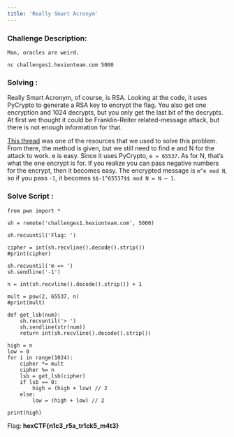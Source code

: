 ```yaml
---
title: 'Really Smart Acronym'
---
```


### Challenge Description: 

```
Man, oracles are weird.

nc challenges1.hexionteam.com 5000
```



### **Solving :** 

​Really Smart Acronym, of course, is RSA. Looking at the code, it uses PyCrypto to generate a RSA key to encrypt the flag. You also get one encryption and 1024 decrypts, but you only get the last bit of the decrypts. At first we thought it could be Franklin-Reiter related-message attack, but there is not enough information for that.

<!--more-->

[This thread](https://crypto.stackexchange.com/questions/11053/rsa-least-significant-bit-oracle-attack) was one of the resources that we used to solve this problem. From there, the method is given, but we still need to find e and N for the attack to work. e is easy. Since it uses PyCrypto, `e = 65537`. As for N, that’s what the one encrypt is for. If you realize you can pass negative numbers for the encrypt, then it becomes easy. The encrypted message is `m^e mod N`, so if you pass `-1`, it becomes `$$-1^65537$$ mod N = N – 1`.

### **Solve Script :** 

```
from pwn import *

sh = remote('challenges1.hexionteam.com', 5000)

sh.recvuntil('Flag: ')

cipher = int(sh.recvline().decode().strip())
#print(cipher)

sh.recvuntil('m => ')
sh.sendline('-1')

n = int(sh.recvline().decode().strip()) + 1

mult = pow(2, 65537, n)
#print(mult)

def get_lsb(num):
	sh.recvuntil('> ')
	sh.sendline(str(num))
	return int(sh.recvline().decode().strip())

high = n
low = 0
for i in range(1024):
	cipher *= mult
	cipher %= n
	lsb = get_lsb(cipher)
	if lsb == 0:
		high = (high + low) // 2
	else:
		low = (high + low) // 2

print(high)
```



Flag: **hexCTF{n1c3_r5a_tr1ck5_m4t3}**

